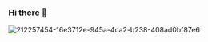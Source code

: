 ### Hi there 👋

<!--
**Guille-Giannone/Guille-Giannone** is a ✨ _special_ ✨ repository because its `README.md` (this file) appears on your GitHub profile.

Here are some ideas to get you started:

- 🔭 I’m currently working on ...
- 🌱 I’m currently learning ...
- 👯 I’m looking to collaborate on ...
- 🤔 I’m looking for help with ...
- 💬 Ask me about ...
- 📫 How to reach me: ...
- 😄 Pronouns: ...
- ⚡ Fun fact: ...
-->
![212257454-16e3712e-945a-4ca2-b238-408ad0bf87e6](https://github.com/Guille-Giannone/Guille-Giannone/assets/136030830/929f9e32-267d-4a36-afc8-db3aaeb0c8e3)
